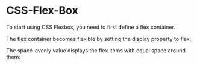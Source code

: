 # CSS-Flex-Box

To start using CSS Flexbox, you need to first define a flex container.

The flex container becomes flexible by setting the display property to flex.

The space-evenly value displays the flex items with equal space around them: